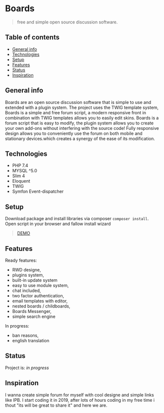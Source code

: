 # Boards
> free and simple open source discussion software.

## Table of contents
* [General info](#general-info)
* [Technologies](#technologies)
* [Setup](#setup)
* [Features](#features)
* [Status](#status)
* [Inspiration](#inspiration)

## General info
Boards are an open source discussion software that is simple to use and extended with a plugin system. The project uses the TWIG template system, Boards is a simple and free forum script, a modern responsive front in combination with TWIG templates allows you to easily edit skins. Boards is a forum script that is easy to modify, the plugin system allows you to create your own add-ons without interfering with the source code! Fully responsive design allows you to conveniently use the forum on both mobile and stationary devices.which creates a synergy of the ease of its modification.

## Technologies
* PHP 7.4
* MYSQL ^5.0
* Slim 4
* Eloquent
* TWIG
* Symfon Event-dispatcher

## Setup
Download package and install libraries via composer `composer install`.
Open script in your browser and fallow install wizard
> [DEMO](https://boards.s89.eu/forum) 

## Features

Ready features:
* RWD designe,
* plugins system,
* built-in update system
* easy to use module system,
* chat included,
* two factor authentication,
* email templates with editor,
* nested boards / childboards,
* Boards Messenger,
* simple search engine

In progress:
* ban reasons,
* english translation

## Status
Project is: _in progress_

## Inspiration
I wanna create simple forum for myself with cool designe and simple links like IPB. I start coding it in 2019, after lots of hours coding in my free time i thout "its will be great to share it" and here we are.
